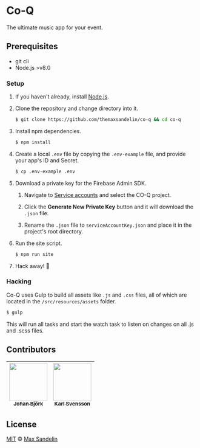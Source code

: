 # Co-Q
The ultimate music app for your event.

## Prerequisites
- git cli
- Node.js >v8.0

### Setup
1. If you haven't already, install [Node.js](https://nodejs.org/dist/v8.6.0/node-v8.6.0.pkg).

2. Clone the repository and change directory into it.
    ```bash
    $ git clone https://github.com/themaxsandelin/co-q && cd co-q
    ```
3. Install npm dependencies.
    ```bash
    $ npm install
    ```
4. Create a local `.env` file by copying the `.env-example` file, and provide your app's ID and Secret.
    ```bash
    $ cp .env-example .env
    ```
5. Download a private key for the Firebase Admin SDK.

    1. Navigate to [Service accounts](https://console.firebase.google.com/project/_/settings/serviceaccounts/adminsdk) and select the CO-Q project.

    2. Click the **Generate New Private Key** button and it will download the `.json` file.

    3. Rename the `.json` file to `serviceAccountKey.json` and place it in the project's root directory.


6. Run the site script.
    ```bash
    $ npm run site
    ```

7. Hack away! 🎉

### Hacking
Co-Q uses Gulp to build all assets like `.js` and `.css` files, all of which are located in the `/src/resources/assets` folder.
```bash
$ gulp
```
This will run all tasks and start the watch task to listen on changes on all .js and .scss files.


## Contributors

| [<img src="https://avatars.githubusercontent.com/u/10816138" width="100px;"/><br /><sub>Johan Björk</sub>](https://github.com/jobjork) | [<img src="https://avatars.githubusercontent.com/u/11041241" width="100px;"/><br /><sub>Karl Svensson</sub>](https://github.com/knallle) |
|:-------------:|:-------------:|

## License
[MIT](LICENSE) © [Max Sandelin](https://github.com/themaxsandelin)
